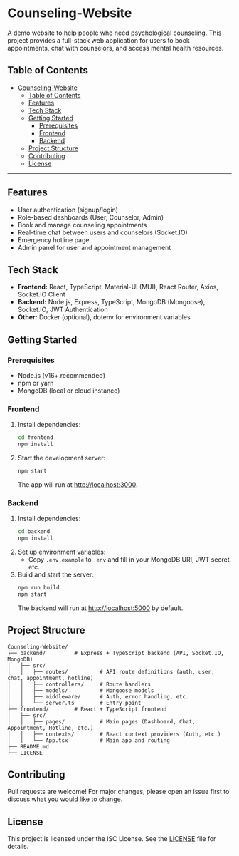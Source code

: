 # Counseling-Website

A demo website to help people who need psychological counseling. This project provides a full-stack web application for users to book appointments, chat with counselors, and access mental health resources.

## Table of Contents

- [Counseling-Website](#counseling-website)
  - [Table of Contents](#table-of-contents)
  - [Features](#features)
  - [Tech Stack](#tech-stack)
  - [Getting Started](#getting-started)
    - [Prerequisites](#prerequisites)
    - [Frontend](#frontend)
    - [Backend](#backend)
  - [Project Structure](#project-structure)
  - [Contributing](#contributing)
  - [License](#license)

---

## Features

- User authentication (signup/login)
- Role-based dashboards (User, Counselor, Admin)
- Book and manage counseling appointments
- Real-time chat between users and counselors (Socket.IO)
- Emergency hotline page
- Admin panel for user and appointment management

## Tech Stack

- **Frontend:** React, TypeScript, Material-UI (MUI), React Router, Axios, Socket.IO Client
- **Backend:** Node.js, Express, TypeScript, MongoDB (Mongoose), Socket.IO, JWT Authentication
- **Other:** Docker (optional), dotenv for environment variables

## Getting Started

### Prerequisites

- Node.js (v16+ recommended)
- npm or yarn
- MongoDB (local or cloud instance)

### Frontend

1. Install dependencies:
   ```bash
   cd frontend
   npm install
   ```
2. Start the development server:
   ```bash
   npm start
   ```
   The app will run at [http://localhost:3000](http://localhost:3000).

### Backend

1. Install dependencies:
   ```bash
   cd backend
   npm install
   ```
2. Set up environment variables:
   - Copy `.env.example` to `.env` and fill in your MongoDB URI, JWT secret, etc.
3. Build and start the server:
   ```bash
   npm run build
   npm start
   ```
   The backend will run at [http://localhost:5000](http://localhost:5000) by default.

## Project Structure

```
Counseling-Website/
├── backend/         # Express + TypeScript backend (API, Socket.IO, MongoDB)
│   ├── src/
│   │   ├── routes/          # API route definitions (auth, user, chat, appointment, hotline)
│   │   ├── controllers/     # Route handlers
│   │   ├── models/          # Mongoose models
│   │   ├── middleware/      # Auth, error handling, etc.
│   │   └── server.ts        # Entry point
├── frontend/        # React + TypeScript frontend
│   ├── src/
│   │   ├── pages/           # Main pages (Dashboard, Chat, Appointment, Hotline, etc.)
│   │   ├── contexts/        # React context providers (Auth, etc.)
│   │   └── App.tsx          # Main app and routing
├── README.md
└── LICENSE
```

## Contributing

Pull requests are welcome! For major changes, please open an issue first to discuss what you would like to change.

## License

This project is licensed under the ISC License. See the [LICENSE](LICENSE) file for details.
